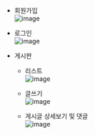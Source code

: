 
- 회원가입  
  ![image](https://github.com/jiho-96/springboot_board/assets/145963790/38070ef0-3b6f-4d39-9e1e-6915b3874deb)


- 로그인  
  ![image](https://github.com/jiho-96/springboot_board/assets/145963790/759c6661-5688-4fe8-a996-468c5dbef706)


- 게시판  
  - 리스트    
  ![image](https://github.com/jiho-96/springboot_board/assets/145963790/a1a52ecb-0bd3-4f86-a5e5-5081a2c20915)

  - 글쓰기    
  ![image](https://github.com/jiho-96/springboot_board/assets/145963790/fd9ca548-4bb2-4c6c-b032-7b16f658832b)

  - 게시글 상세보기 및 댓글    
  ![image](https://github.com/jiho-96/springboot_board/assets/145963790/217c358d-e4b0-4bea-834d-5c411de016d1)

